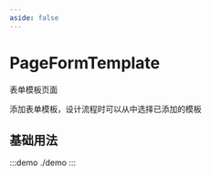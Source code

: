 ```yaml
---
aside: false
---
```


# PageFormTemplate

表单模板页面

添加表单模板，设计流程时可以从中选择已添加的模板

## 基础用法

:::demo
./demo
:::
